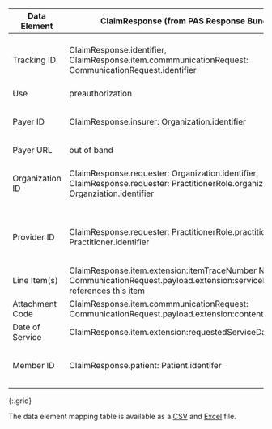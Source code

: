 <!-- attachments_to_PAS_Bundle.md
  *****************************************************************************************************
  *                                  WARNING: DO NOT EDIT THIS FILE                                   *
  *                                                                                                   *
  * This file is generated by csv_to_markdown_tabler.ipynb. Any edits you make to this file will be   *
  * overwritten                                                                                       *
  * To change the contents of this file, edit input/images/data-element-mapping.csv                     *
  *****************************************************************************************************
  -->

| Data Element | ClaimResponse (from PAS Response Bundle) | PAS Response Bundle |
|-------|------------|------------|
| Tracking ID | ClaimResponse.identifier, ClaimResponse.item.commmunicationRequest: CommunicationRequest.identifier | ClaimResponse = Bundle.entry[0].resource, CommunicationRequest = Bundle.entry[n].resource referenced by ClaimResponse.communincationRequest |
| Use | preauthorization | Fixed to "preauthorization" |
| Payer ID | ClaimResponse.insurer: Organization.identifier | ClaimResponse = Bundle.entry[0].resource, Organization = Bundle.entry[n].resource referenced by ClaimResponse.insurer |
| Payer URL | out of band | out of band |
| Organization ID | ClaimResponse.requester: Organization.identifier, ClaimResponse.requester: PractitionerRole.organization: Organziation.identifier | ClaimResponse = Bundle.entry[0].resource, Organization,PractitionerRole = Bundle.entry[n].resource referenced by ClaimResponse.requester |
| Provider ID | ClaimResponse.requester: PractitionerRole.practitioner: Practitioner.identifier | ClaimResponse = Bundle.entry[0].resource, PractitionerRole = Bundle.entry[n].resource referenced by ClaimResponse.requester |
| Line Item(s) | ClaimResponse.item.extension:itemTraceNumber Note: CommunicationRequest.payload.extension:serviceLineNumber references this item | ClaimResponse = Bundle.entry[0].resource |
| <span class="bg-success" markdown="1">Attachment Code<!-- new-content --> | ClaimResponse.item.commmunicationRequest: CommunicationRequest.payload.extension:contentModifier | ClaimResponse = Bundle.entry[0].resource |
| Date of Service | ClaimResponse.item.extension:requestedServiceDate | ClaimResponse = Bundle.entry[0].resource |
| Member ID | ClaimResponse.patient: Patient.identifer | ClaimResponse = Bundle.entry[0].resource, Patient = Bundle.entry[n].resource referenced by ClaimResponse.patient |
{:.grid}

The data element mapping table is available as a [CSV](data-element-mapping.csv) and [Excel](data-element-mapping.xlsx) file.